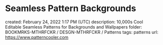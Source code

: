 # Seamless Pattern Backgrounds

created: February 24, 2022 1:17 PM (UTC)
description: 10,000s Cool Editable Seamless Patterns for Backgrounds and Wallpapers
folder: BOOKMRKS-MTHRFCKR / DESGN-MTHRFCKR / Patterns
tags: patterns
url: https://www.patterncooler.com